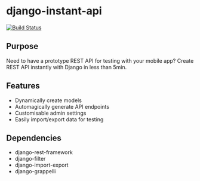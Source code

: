 django-instant-api
======================
[![Build Status](https://secure.travis-ci.org/geeknam/django-instant-api.png?branch=master)](http://travis-ci.org/geeknam/django-instant-api)

Purpose
----------
Need to have a prototype REST API for testing with your mobile app?
Create REST API instantly with Django in less than 5min.


Features
------------
* Dynamically create models
* Automagically generate API endpoints
* Customisable admin settings
* Easily import/export data for testing


Dependencies
----------------
* django-rest-framework
* django-filter
* django-import-export
* django-grappelli